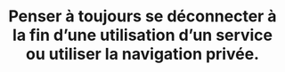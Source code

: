 ---
categories: category-nGkbk6oSlC5_p3eqoXX2o
definitions:
- definition-HPMF0Mel5av8XGlTWPWlJ
risk: 'Permettre à une personne extérieure d’utiliser la session ouverte pour accéder
  aux comptes. '
title: Penser à toujours se déconnecter à la fin d’une utilisation d’un service ou
  utiliser la navigation privée.
uuid: good-practice-aftPLQAyGEM-r4TfDuIEF
visibleInCms: true
vulnerability: Rester connecté à ses comptes après utilisation sur un ordinateur partagé.
---